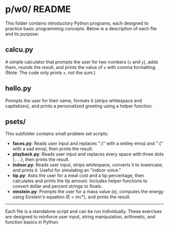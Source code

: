 # p/w0/ README

This folder contains introductory Python programs, each designed to practice basic programming concepts. Below is a description of each file and its purpose:

## calcu.py
A simple calculator that prompts the user for two numbers (`x` and `y`), adds them, rounds the result, and prints the value of `x` with comma formatting. (Note: The code only prints `x`, not the sum.)

## hello.py
Prompts the user for their name, formats it (strips whitespace and capitalizes), and prints a personalized greeting using a helper function.

## psets/
This subfolder contains small problem set scripts:

- **faces.py**: Reads user input and replaces ":)" with a smiley emoji and ":(" with a sad emoji, then prints the result.
- **playback.py**: Reads user input and replaces every space with three dots (`...`), then prints the result.
- **indoor.py**: Reads user input, strips whitespace, converts it to lowercase, and prints it. Useful for simulating an "indoor voice."
- **tip.py**: Asks the user for a meal cost and a tip percentage, then calculates and prints the tip amount. Includes helper functions to convert dollar and percent strings to floats.
- **einstein.py**: Prompts the user for a mass value (`m`), computes the energy using Einstein's equation (E = mc²), and prints the result.

---

Each file is a standalone script and can be run individually. These exercises are designed to reinforce user input, string manipulation, arithmetic, and function basics in Python.
